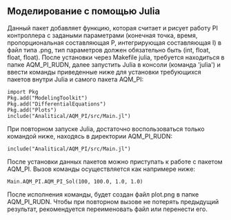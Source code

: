 ## Моделирование с помощью Julia
Данный пакет добавляет функцию, которая считает и рисует работу PI контроллера с задаными параметрами (конечная точка, время, пропорциональная составляющая P, интегрирующая составляющая I) в файл типа .png, тип параметров должен обязательно быть (int, float, float, float).
После установки через Makefile julia, требуется находиться в папке AQM_PI_RUDN, далее запустить Julia в консоли (команда 'julia') и ввести команды приведенные ниже для установки требующихся пакетов внутри Julia и самого пакета AQM_PI:
```
import Pkg
Pkg.add("ModelingToolkit")
Pkg.add("DifferentialEquations")
Pkg.add("Plots")
include("Analitical/AQM_PI/src/Main.jl")
```
При повторном запуске Julia, достаточно воспользоваться только командой ниже, находясь в директории AQM_PI_RUDN:
```
include("Analitical/AQM_PI/src/Main.jl")
``` 
После установки данных пакетов можно приступать к работе с пакетом AQM_PI.
Вызов команды осуществляется как напримере ниже:
```
Main.AQM_PI.AQM_PI_Sol(100, 100.0, 1.0, 1.0)
```
После исполнения команды, будет создан файл plot.png в папке AQM_PI_RUDN.
Чтобы при повторном вызове не потерять предыдущий результат, рекомендуется переименовать файл или перенести его.
